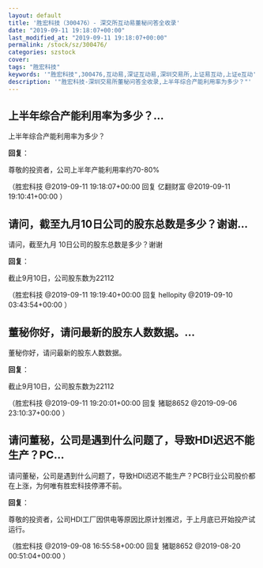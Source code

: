 ```yaml
---
layout: default
title: '胜宏科技（300476）- 深交所互动易董秘问答全收录'
date: "2019-09-11 19:18:07+00:00"
last_modified_at: "2019-09-11 19:18:07+00:00"
permalink: /stock/sz/300476/
categories: szstock
cover: 
tags: "胜宏科技"
keywords: '"胜宏科技",300476,互动易,深证互动易,深圳交易所,上证易互动,上证e互动'
description: '"胜宏科技-深圳交易所董秘问答全收录,上半年综合产能利用率为多少？"'
---
```


## 上半年综合产能利用率为多少？...

上半年综合产能利用率为多少？

**回复**：

尊敬的投资者，公司上半年产能利用率约70-80% 

（胜宏科技  @2019-09-11 19:18:07+00:00 回复 亿翻财富  @2019-09-11 19:10:41+00:00 ）

## 请问，截至九月10日公司的股东总数是多少？谢谢...

请问，截至九月 10日公司的股东总数是多少？谢谢

**回复**：

截止9月10日，公司股东数为22112 

（胜宏科技  @2019-09-11 19:19:40+00:00 回复 hellopity  @2019-09-10 03:43:54+00:00 ）

## 董秘你好，请问最新的股东人数数据。...

董秘你好，请问最新的股东人数数据。

**回复**：

截止9月10日，公司股东数为22112 

（胜宏科技  @2019-09-11 19:20:01+00:00 回复 猪聪8652  @2019-09-06 23:10:37+00:00 ）

## 请问董秘，公司是遇到什么问题了，导致HDI迟迟不能生产？PC...

请问董秘，公司是遇到什么问题了，导致HDI迟迟不能生产？PCB行业公司股价都在上涨，为何唯有胜宏科技停滞不前。

**回复**：

尊敬的投资者，公司HDI工厂因供电等原因比原计划推迟，于上月底已开始投产试运行。 

（胜宏科技  @2019-09-08 16:55:58+00:00 回复 猪聪8652  @2019-08-20 00:51:04+00:00 ）

